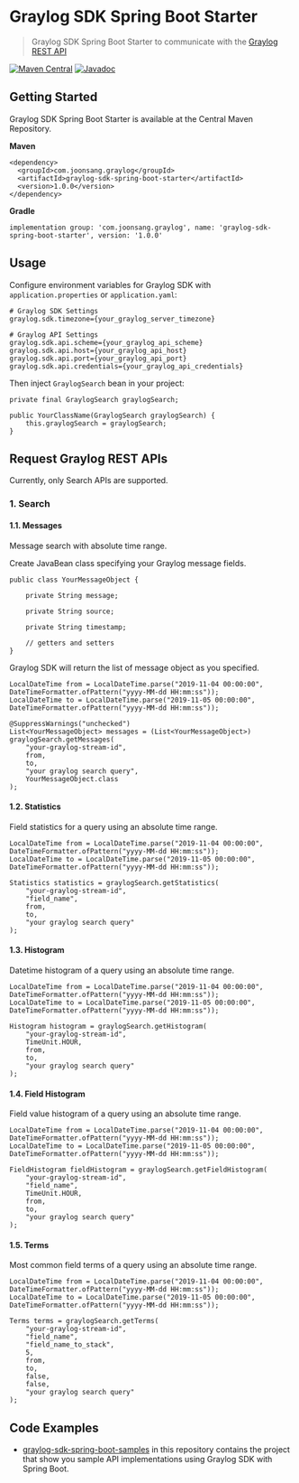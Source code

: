 # Graylog SDK Spring Boot Starter
> Graylog SDK Spring Boot Starter to communicate with the [Graylog REST API](https://docs.graylog.org/en/latest/pages/configuration/rest_api.html)

[![Maven Central](https://maven-badges.herokuapp.com/maven-central/com.joonsang.graylog/graylog-sdk-spring-boot-starter/badge.svg)](https://maven-badges.herokuapp.com/maven-central/com.joonsang.graylog/graylog-sdk-spring-boot-starter)
[![Javadoc](https://javadoc-badge.appspot.com/com.joonsang.graylog/graylog-sdk-spring-boot-starter.svg?label=javadoc)](https://javadoc-badge.appspot.com/com.joonsang.graylog/graylog-sdk-spring-boot-starter)

## Getting Started
Graylog SDK Spring Boot Starter is available at the Central Maven Repository.

**Maven**
```
<dependency>
  <groupId>com.joonsang.graylog</groupId>
  <artifactId>graylog-sdk-spring-boot-starter</artifactId>
  <version>1.0.0</version>
</dependency>
```

**Gradle**
```
implementation group: 'com.joonsang.graylog', name: 'graylog-sdk-spring-boot-starter', version: '1.0.0'
```

## Usage
Configure environment variables for Graylog SDK with `application.properties` or `application.yaml`:
```
# Graylog SDK Settings
graylog.sdk.timezone={your_graylog_server_timezone}

# Graylog API Settings
graylog.sdk.api.scheme={your_graylog_api_scheme}
graylog.sdk.api.host={your_graylog_api_host}
graylog.sdk.api.port={your_graylog_api_port}
graylog.sdk.api.credentials={your_graylog_api_credentials}
```

Then inject `GraylogSearch` bean in your project:
```
private final GraylogSearch graylogSearch;

public YourClassName(GraylogSearch graylogSearch) {
    this.graylogSearch = graylogSearch;
}
```

## Request Graylog REST APIs
Currently, only Search APIs are supported.

### 1. Search

#### 1.1. Messages
Message search with absolute time range.

Create JavaBean class specifying your Graylog message fields.
```
public class YourMessageObject {

    private String message;
    
    private String source;

    private String timestamp;

    // getters and setters
}
```

Graylog SDK will return the list of message object as you specified.
```
LocalDateTime from = LocalDateTime.parse("2019-11-04 00:00:00", DateTimeFormatter.ofPattern("yyyy-MM-dd HH:mm:ss"));
LocalDateTime to = LocalDateTime.parse("2019-11-05 00:00:00", DateTimeFormatter.ofPattern("yyyy-MM-dd HH:mm:ss"));

@SuppressWarnings("unchecked")
List<YourMessageObject> messages = (List<YourMessageObject>) graylogSearch.getMessages(
    "your-graylog-stream-id",
    from,
    to,
    "your graylog search query",
    YourMessageObject.class
);
```

#### 1.2. Statistics
Field statistics for a query using an absolute time range.
```
LocalDateTime from = LocalDateTime.parse("2019-11-04 00:00:00", DateTimeFormatter.ofPattern("yyyy-MM-dd HH:mm:ss"));
LocalDateTime to = LocalDateTime.parse("2019-11-05 00:00:00", DateTimeFormatter.ofPattern("yyyy-MM-dd HH:mm:ss"));

Statistics statistics = graylogSearch.getStatistics(
    "your-graylog-stream-id",
    "field_name",
    from,
    to,
    "your graylog search query"
);
```

#### 1.3. Histogram
Datetime histogram of a query using an absolute time range.
```
LocalDateTime from = LocalDateTime.parse("2019-11-04 00:00:00", DateTimeFormatter.ofPattern("yyyy-MM-dd HH:mm:ss"));
LocalDateTime to = LocalDateTime.parse("2019-11-05 00:00:00", DateTimeFormatter.ofPattern("yyyy-MM-dd HH:mm:ss"));

Histogram histogram = graylogSearch.getHistogram(
    "your-graylog-stream-id",
    TimeUnit.HOUR,
    from,
    to,
    "your graylog search query"
);
```

#### 1.4. Field Histogram
Field value histogram of a query using an absolute time range.
```
LocalDateTime from = LocalDateTime.parse("2019-11-04 00:00:00", DateTimeFormatter.ofPattern("yyyy-MM-dd HH:mm:ss"));
LocalDateTime to = LocalDateTime.parse("2019-11-05 00:00:00", DateTimeFormatter.ofPattern("yyyy-MM-dd HH:mm:ss"));

FieldHistogram fieldHistogram = graylogSearch.getFieldHistogram(
    "your-graylog-stream-id",
    "field_name",
    TimeUnit.HOUR,
    from,
    to,
    "your graylog search query"
);
```

#### 1.5. Terms
Most common field terms of a query using an absolute time range.
```
LocalDateTime from = LocalDateTime.parse("2019-11-04 00:00:00", DateTimeFormatter.ofPattern("yyyy-MM-dd HH:mm:ss"));
LocalDateTime to = LocalDateTime.parse("2019-11-05 00:00:00", DateTimeFormatter.ofPattern("yyyy-MM-dd HH:mm:ss"));

Terms terms = graylogSearch.getTerms(
    "your-graylog-stream-id",
    "field_name",
    "field_name_to_stack",
    5,
    from,
    to,
    false,
    false,
    "your graylog search query"
);
```

## Code Examples
* [graylog-sdk-spring-boot-samples](https://github.com/debugrammer/graylog-sdk-spring-boot/tree/master/graylog-sdk-spring-boot-samples) in this repository contains the project that show you sample API implementations using Graylog SDK with Spring Boot.
